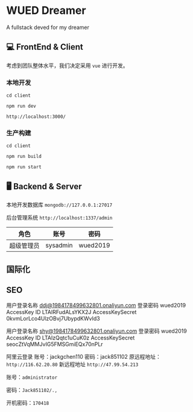 # WUED Dreamer

A fullstack deved for my dreamer

## 💻 FrontEnd & Client

考虑到团队整体水平，我们决定采用 `vue` 进行开发。

### 本地开发

`cd client`

```npm
npm run dev
```

`http://localhost:3000/`

### 生产构建

`cd client`

```npm
npm run build

npm run start
```

## 🖥 Backend & Server

本地开发数据库 `mongodb://127.0.0.1:27017`

后台管理系统 `http://localhost:1337/admin`

| 角色       | 账号     | 密码     |
| ---------- | :--------: | :--------: |
| 超级管理员 | sysadmin | wued2019 |

## 国际化

## SEO

用户登录名称 ddj@1984178499632801.onaliyun.com
登录密码 wued2019
AccessKey ID LTAIRFudALsYKX2J
AccessKeySecret 0kvmLorLco4UlzOBvj7UbypdKWvId3

用户登录名称 shy@1984178499632801.onaliyun.com
登录密码 wued2019
AccessKey ID LTAIzQqtc1uCuK0z
AccessKeySecret seocZtVqMMJvIG5FMSGmiEQx70nPLr

阿里云登录
账号：jackgchen110
密码：jack851102
原远程地址：`http://116.62.20.80`
新远程地址 `http://47.99.54.213`

账号：`administrator`

密码：`Jack851102/.,`

开机密码：`170418`
